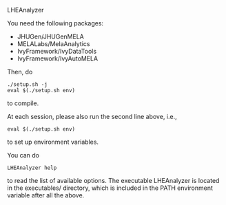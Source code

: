 LHEAnalyzer

You need the following packages:
- JHUGen/JHUGenMELA
- MELALabs/MelaAnalytics
- IvyFramework/IvyDataTools
- IvyFramework/IvyAutoMELA

Then, do
```
./setup.sh -j
eval $(./setup.sh env)
```
to compile.

At each session, please also run the second line above, i.e.,
```
eval $(./setup.sh env)
```
to set up environment variables.

You can do
```
LHEAnalyzer help
```
to read the list of available options.
The executable LHEAnalyzer is located
in the executables/ directory,
which is included in the PATH environment variable after all the above.
